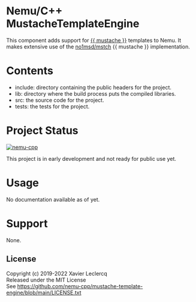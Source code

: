 # Nemu/C++ MustacheTemplateEngine

This component adds support for [{{ mustache }}](https://mustache.github.io/) templates to Nemu. It makes extensive use
of the [no1msd/mstch](https://github.com/no1msd/mstch) {{ mustache }} implementation. 

# Contents

- include: directory containing the public headers for the project.
- lib: directory where the build process puts the compiled libraries.
- src: the source code for the project.
- tests: the tests for the project.

# Project Status

[![nemu-cpp](https://circleci.com/gh/nemu-cpp/mustache-template-engine.svg?style=shield)](https://circleci.com/gh/nemu-cpp/mustache-template-engine)

This project is in early development and not ready for public use yet.

# Usage

No documentation available as of yet.

# Support

None.

## License

Copyright (c) 2019-2022 Xavier Leclercq\
Released under the MIT License\
See https://github.com/nemu-cpp/mustache-template-engine/blob/main/LICENSE.txt
